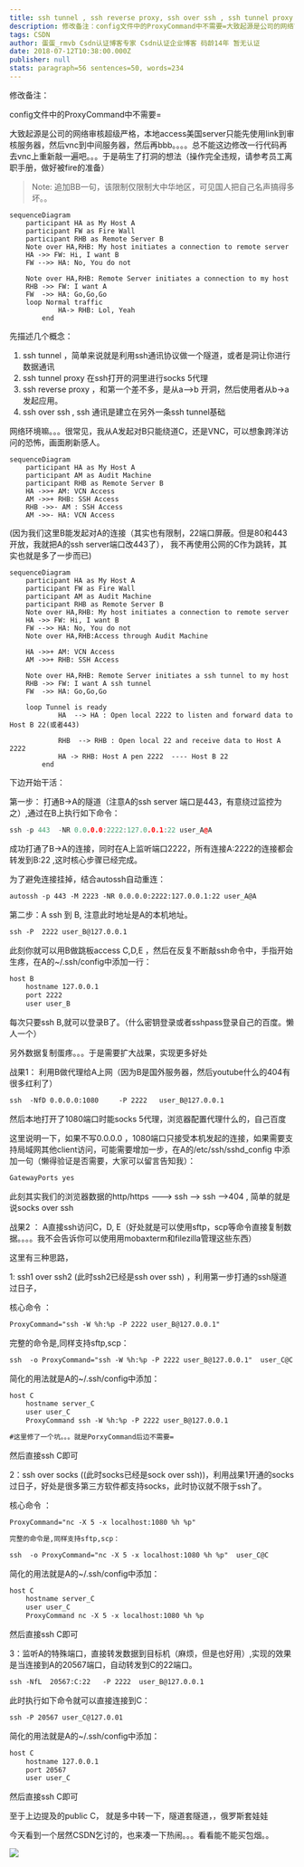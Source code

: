 ```yaml
---
title: ssh tunnel , ssh reverse proxy, ssh over ssh , ssh tunnel proxy 特殊网络打洞大法，突破变态网管审核
description: 修改备注：config文件中的ProxyCommand中不需要=大致起源是公司的网络审核超级严格，本地access美国server只能先使用link到审核服务器，然后vnc到中间服务器，然后再bbb。。。。总不能这边修改一行代码再去vnc上重新敲一遍吧。。。于是萌生了打洞的想法（操作完全违规，请参考员工离职手册，做好被fire的准备）先描述几个概念：ssh tunnel...
tags: CSDN
author: 蛋蛋_rmvb Csdn认证博客专家 Csdn认证企业博客 码龄14年 暂无认证
date: 2018-07-12T10:38:00.000Z
publisher: null
stats: paragraph=56 sentences=50, words=234
---
```

修改备注：

config文件中的ProxyCommand中不需要=

大致起源是公司的网络审核超级严格，本地access美国server只能先使用link到审核服务器，然后vnc到中间服务器，然后再bbb。。。。总不能这边修改一行代码再去vnc上重新敲一遍吧。。。于是萌生了打洞的想法（操作完全违规，请参考员工离职手册，做好被fire的准备）
> Note: 追加BB一句，该限制仅限制大中华地区，可见国人把自己名声搞得多坏。。
```mermaid
sequenceDiagram
    participant HA as My Host A
    participant FW as Fire Wall
    participant RHB as Remote Server B
    Note over HA,RHB: My host initiates a connection to remote server
    HA ->> FW: Hi, I want B
    FW -->> HA: No, You do not

    Note over HA,RHB: Remote Server initiates a connection to my host
    RHB ->> FW: I want A
    FW  ->> HA: Go,Go,Go
    loop Normal traffic
            HA-> RHB: Lol, Yeah
        end

```

先描述几个概念：

1. ssh tunnel ，简单来说就是利用ssh通讯协议做一个隧道，或者是洞让你进行数据通讯
2. ssh tunnel proxy 在ssh打开的洞里进行socks 5代理
3. ssh reverse proxy ，和第一个差不多，是从a-->b 开洞，然后使用者从b->a 发起应用。
4. ssh over ssh , ssh 通讯是建立在另外一条ssh tunnel基础

网络环境嘛。。。很常见，我从A发起对B只能绕道C，还是VNC，可以想象跨洋访问的恐怖，画面刷新感人。
```mermaid
sequenceDiagram
    participant HA as My Host A
    participant AM as Audit Machine
    participant RHB as Remote Server B
    HA ->>+ AM: VCN Access
    AM ->>+ RHB: SSH Access
    RHB ->>- AM : SSH Access
    AM ->>- HA: VCN Access
```




 (因为我们这里B能发起对A的连接（其实也有限制，22端口屏蔽。但是80和443开放，我就把A的ssh server端口改443了）， 我不再使用公网的C作为跳转，其实也就是多了一步而已)

```mermaid
sequenceDiagram
    participant HA as My Host A
    participant FW as Fire Wall
    participant AM as Audit Machine
    participant RHB as Remote Server B
    Note over HA,RHB: My host initiates a connection to remote server
    HA ->> FW: Hi, I want B
    FW -->> HA: No, You do not
    Note over HA,RHB:Access through Audit Machine

    HA ->>+ AM: VCN Access
    AM ->>+ RHB: SSH Access

    Note over HA,RHB: Remote Server initiates a ssh tunnel to my host
    RHB ->> FW: I want A ssh tunnel
    FW  ->> HA: Go,Go,Go
    
    loop Tunnel is ready
            HA  --> HA : Open local 2222 to listen and forward data to Host B 22(或者443)

            RHB  --> RHB : Open local 22 and receive data to Host A 2222
            HA -> RHB: Host A pen 2222  ---- Host B 22
        end

```

下边开始干活：

第一步： 打通B->A的隧道（注意A的ssh server 端口是443，有意绕过监控为之）,通过在B上执行如下命令：

```cpp
ssh -p 443  -NR 0.0.0.0:2222:127.0.0.1:22 user_A@A
```


成功打通了B->A的连接，同时在A上监听端口2222，所有连接A:2222的连接都会转发到B:22 ,这时核心步骤已经完成。

为了避免连接挂掉，结合autossh自动重连：

```html
autossh -p 443 -M 2223 -NR 0.0.0.0:2222:127.0.0.1:22 user_A@A
```

第二步：A ssh 到 B, 注意此时地址是A的本机地址。

```html
ssh -P  2222 user_B@127.0.0.1
```

此刻你就可以用B做跳板access C,D,E ，然后在反复不断敲ssh命令中，手指开始生疼，在A的~/.ssh/config中添加一行：

```html
host B
    hostname 127.0.0.1
    port 2222
    user user_B
```

每次只要ssh B,就可以登录B了。（什么密钥登录或者sshpass登录自己的百度。懒人一个）

另外数据复制蛋疼。。。于是需要扩大战果，实现更多好处

战果1： 利用B做代理给A上网（因为B是国外服务器，然后youtube什么的404有很多红利了）

```html
ssh  -NfD 0.0.0.0:1080     -P 2222   user_B@127.0.0.1
```

然后本地打开了1080端口时能socks 5代理，浏览器配置代理什么的，自己百度

这里说明一下，如果不写0.0.0.0 ，1080端口只接受本机发起的连接，如果需要支持局域网其他client访问，可能需要增加一步，在A的/etc/ssh/sshd_config 中添加一句（懒得验证是否需要，大家可以留言告知我）：

```html
GatewayPorts yes
```

此刻其实我们的浏览器数据的http/https ---> ssh --> ssh -->404 , 简单的就是说socks over ssh

战果2 ： A直接ssh访问C，D, E（好处就是可以使用sftp，scp等命令直接复制数据。。。。我不会告诉你可以使用用mobaxterm和filezilla管理这些东西）

这里有三种思路，

1: ssh1 over ssh2 (此时ssh2已经是ssh over ssh) ，利用第一步打通的ssh隧道过日子，

核心命令 ：

```html
ProxyCommand="ssh -W %h:%p -P 2222 user_B@127.0.0.1"
```

完整的命令是,同样支持sftp,scp：

```html
ssh  -o ProxyCommand="ssh -W %h:%p -P 2222 user_B@127.0.0.1"  user_C@C
```

简化的用法就是A的~/.ssh/config中添加：

```html
host C
    hostname server_C
    user user_C
	ProxyCommand ssh -W %h:%p -P 2222 user_B@127.0.0.1

#这里修了一个坑。。。就是PorxyCommand后边不需要=
```

然后直接ssh C即可

2：ssh over socks ((此时socks已经是sock over ssh))，利用战果1开通的socks过日子，好处是很多第三方软件都支持socks，此时协议就不限于ssh了。

核心命令 ：

```html
ProxyCommand="nc -X 5 -x localhost:1080 %h %p"
```

```html
完整的命令是,同样支持sftp,scp：
```

```html
ssh  -o ProxyCommand="nc -X 5 -x localhost:1080 %h %p"  user_C@C
```

简化的用法就是A的~/.ssh/config中添加：

```html
host C
    hostname server_C
    user user_C
    ProxyCommand nc -X 5 -x localhost:1080 %h %p
```

然后直接ssh C即可

3：监听A的特殊端口，直接转发数据到目标机（麻烦，但是也好用）,实现的效果是当连接到A的20567端口，自动转发到C的22端口。

```html
ssh -NfL  20567:C:22   -P 2222  user_B@127.0.0.1
```

此时执行如下命令就可以直接连接到C：

```html
ssh -P 20567 user_C@127.0.01
```

简化的用法就是A的~/.ssh/config中添加：

```html
host C
    hostname 127.0.0.1
    port 20567
    user user_C
```

然后直接ssh C即可

至于上边提及的public C， 就是多中转一下，隧道套隧道，，俄罗斯套娃娃

今天看到一个居然CSDN乞讨的，也来凑一下热闹。。。看看能不能买包烟。。

![](70)

